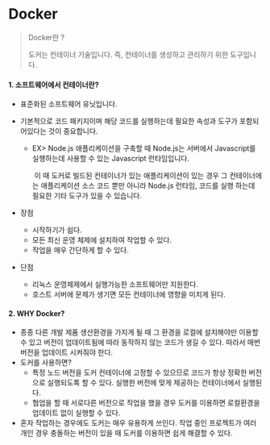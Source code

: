 # Docker

>  Docker란 ? 
>
> 도커는 컨테이너 기술입니다. 즉, 컨테이너를 생성하고 관리하기 위한 도구입니다.

#### 1. 소프트웨어에서 컨테이너란?

- 표준화된 소프트웨어 유닛입니다.

- 기본적으로 코드 패키지이며 해당 코드를 실행하는데 필요한 속성과 도구가 포함되어있다는 것이 중요합니다.

  - EX> Node.js 애플리케이션을 구축할 때 Node.js는  서버에서 Javascript를 실행하는데 사용할 수 있는 Javascript 런타임입니다.

    ​		이 때 도커로 빌드된 컨테이너가 있는 애플리케이션이 있는 경우 그 컨테이너에는 애플리케이션 소스 코드 뿐만 아니라 Node.js 런타임, 코드를 실행		하는데 필요한 기타 도구가 있을 수 있습니다.

- 장점
  - 시작하기가 쉽다.
  - 모든 최신 운영 체제에 설치하여 작업할 수 있다.
  - 작업을 매우 간단하게 할 수 있다.
- 단점
  - 리눅스 운영체제에서 실행가능한 소프트웨어만 지원한다.
  - 호스트 서버에 문제가 생기면 모든 컨테이너에 영향을 미치게 된다.

#### 2. WHY Docker?

- 종종 다른 개발 제품 생산환경을 가지게 될 때 그 환경을 로컬에 설치해야만 이용할 수 있고 버전이 업데이트됨에 따라 동작하지 않는 코드가 생길 수 있다. 따라서 매번 버전을 업데이트 시켜줘야 한다. 
- 도커를 사용하면? 
  - 특정 노드 버전을 도커 컨테이너에 고정할 수 있으므로 코드가 항상 정확한 버전으로 실행되도록 할 수 있다. 실행한 버전에 맞게 제공하는 컨테이너에서 실행된다.
  - 협업을 할 때 서로다른 버전으로 작업을 했을 경우 도커를 이용하면 로컬환경을 업데이트 없이 실행할 수 있다.
- 혼자 작업하는 경우에도 도커는 매우 유용하게 쓰인다. 작업 중인 프로젝트가 여러 개인 경우 충돌하는 버전이 있을 때 도커를 이용하면 쉽게 해결할 수 있다.